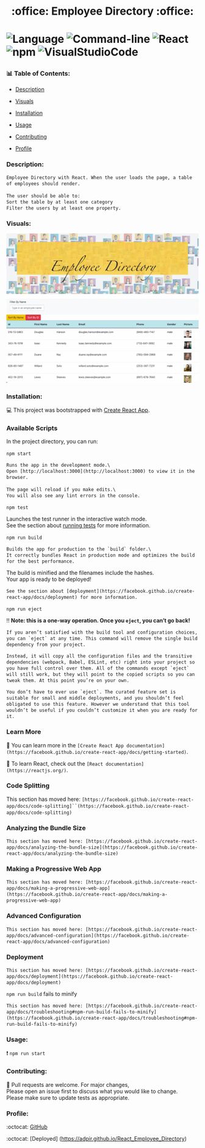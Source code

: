 <h1 align= "center"> :office: Employee Directory :office: <h1>

![Language](https://img.shields.io/badge/Languages-HTML,CSS,Javascript,-violet.svg)
![Command-line](https://img.shields.io/badge/Command-line-blueviolet.svg)
![React](https://img.shields.io/badge/React-turquoise.svg)
![npm](https://img.shields.io/badge/npm-red.svg)
![VisualStudioCode](https://img.shields.io/badge/VSC-darkblue.svg)

### :bar_chart: Table of Contents:

- [Description](#Description)

- [Visuals](#Visuals)

- [Installation](#Installation)

- [Usage](#Usage)

- [Contributing](#Contributing)

- [Profile](#Profile)

### Description:

```
Employee Directory with React. When the user loads the page, a table of employees should render.

The user should be able to:
Sort the table by at least one category
Filter the users by at least one property.
```

### Visuals:

![image](./EmptDirect.png) <br>

### Installation:

:computer: This project was bootstrapped with [Create React App](https://github.com/facebook/create-react-app).

### Available Scripts

In the project directory, you can run:

`npm start`

```
Runs the app in the development mode.\
Open [http://localhost:3000](http://localhost:3000) to view it in the browser.

The page will reload if you make edits.\
You will also see any lint errors in the console.
```

`npm test`

Launches the test runner in the interactive watch mode.\
See the section about [running tests](https://facebook.github.io/create-react-app/docs/running-tests) for more information.

`npm run build`

```
Builds the app for production to the `build` folder.\
It correctly bundles React in production mode and optimizes the build for the best performance.
```

The build is minified and the filenames include the hashes.\
Your app is ready to be deployed!

```
See the section about [deployment](https://facebook.github.io/create-react-app/docs/deployment) for more information.
```

`npm run eject`

:bangbang: **Note: this is a one-way operation. Once you `eject`, you can’t go back!**

```
If you aren’t satisfied with the build tool and configuration choices, you can `eject` at any time. This command will remove the single build dependency from your project.
```

```
Instead, it will copy all the configuration files and the transitive dependencies (webpack, Babel, ESLint, etc) right into your project so you have full control over them. All of the commands except `eject` will still work, but they will point to the copied scripts so you can tweak them. At this point you’re on your own.
```

```
You don’t have to ever use `eject`. The curated feature set is suitable for small and middle deployments, and you shouldn’t feel obligated to use this feature. However we understand that this tool wouldn’t be useful if you couldn’t customize it when you are ready for it.
```

### Learn More

:pencil: You can learn more in the `[Create React App documentation]` `(https://facebook.github.io/create-react-app/docs/getting-started)`.

:book: To learn React, check out the `[React documentation](https://reactjs.org/)`.

### Code Splitting

This section has moved here: ` [https://facebook.github.io/create-react-app/docs/code-splitting]``(https://facebook.github.io/create-react-app/docs/code-splitting) `

### Analyzing the Bundle Size

```
This section has moved here: [https://facebook.github.io/create-react-app/docs/analyzing-the-bundle-size](https://facebook.github.io/create-react-app/docs/analyzing-the-bundle-size)
```

### Making a Progressive Web App

```
This section has moved here: [https://facebook.github.io/create-react-app/docs/making-a-progressive-web-app](https://facebook.github.io/create-react-app/docs/making-a-progressive-web-app)
```

### Advanced Configuration

```
This section has moved here: [https://facebook.github.io/create-react-app/docs/advanced-configuration](https://facebook.github.io/create-react-app/docs/advanced-configuration)
```

### Deployment

```
This section has moved here: [https://facebook.github.io/create-react-app/docs/deployment](https://facebook.github.io/create-react-app/docs/deployment)
```

`npm run build` fails to minify

```
This section has moved here: [https://facebook.github.io/create-react-app/docs/troubleshooting#npm-run-build-fails-to-minify](https://facebook.github.io/create-react-app/docs/troubleshooting#npm-run-build-fails-to-minify)
```

### Usage:

:exclamation: `npm run start`

### Contributing:

:wave: Pull requests are welcome. For major changes,<br>
Please open an issue first to discuss what you would like to change.<br>
Please make sure to update tests as appropriate.

### Profile:

:octocat: [GitHub](https://github.com/adpir/React_Employee_Directory)<br>

:octocat: [Deployed] (https://adpir.github.io/React_Employee_Directory)
